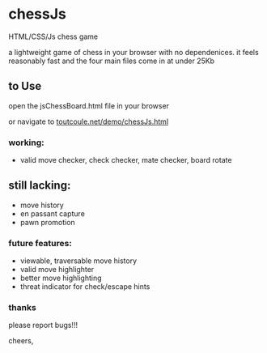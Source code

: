 # chessJs
HTML/CSS/Js chess game

a lightweight game of chess in your browser with no dependenices.
it feels reasonably fast and the four main files come in at under 25Kb

## to Use
open the jsChessBoard.html file in your browser 

or navigate to [toutcoule.net/demo/chessJs.html](https://toutcoule.net/demo/chessJs.html)

### working:
- valid move checker, check checker, mate checker, board rotate

## still lacking: 
- move history
- en passant capture
- pawn promotion

### future features: 
- viewable, traversable move history
- valid move highlighter
- better move highlighting
- threat indicator for check/escape hints

### thanks
please report bugs!!!

cheers,
